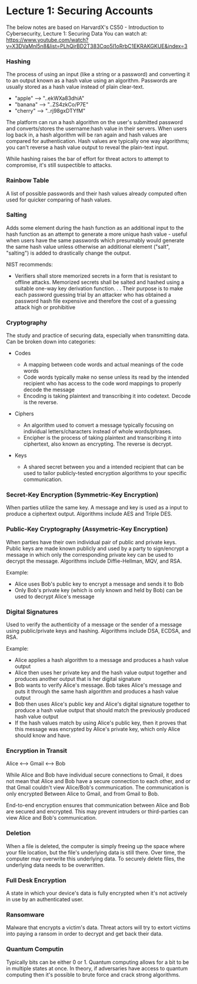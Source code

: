 # Lecture 1: Securing Accounts
The below notes are based on HarvardX's CS50 - Introduction to Cybersecurity, Lecture 1: Securing Data You can watch at: https://www.youtube.com/watch?v=X3DVaMnl5n8&list=PLhQjrBD2T383Cqo5I1oRrbC1EKRAKGKUE&index=3


### Hashing

The process of using an input (like a string or a password) and converting it to an output known as a hash value using an algorithm. Passwords are usually stored as a hash value instead of plain clear-text.
- "apple" --> "..ekWXa83dhiA"
- "banana" --> "..ZS4zkCo/P7E"
- "cherry" --> "..rj98gxDTYfM"

The platform can run a hash algorithm on the user's submitted password and converts/stores the username:hash value in their servers. When users log back in, a hash algorithm will be ran again and hash values are compared for authentication. Hash values are typically one way algorithms; you can't reverse a hash value output to reveal the plain-text input.

While hashing raises the bar of effort for threat actors to attempt to compromise, it's still suspectible to attacks.


### Rainbow Table

A list of possible passwords and their hash values already computed often used for quicker comparing of hash values.


### Salting

Adds some element during the hash function as an additional input to the hash function as an attempt to generate a more unique hash value - useful when users have the same passwords which presumably would generate the same hash value unless otherwise an additional element ("salt", "salting") is added to drastically change the output.

NIST recommends:
- Verifiers shall store memorized secrets in a form that is resistant to offline attacks. Memorized secrets shall be salted and hashed using a suitable one-way key derivation function. . . Their purpose is to make each password guessing trial by an attacker who has obtained a password hash file expensive and therefore the cost of a guessing attack high or prohibitive


### Cryptography

The study and practice of securing data, especially when transmitting data. Can be broken down into categories:

- Codes
    - A mapping between code words and actual meanings of the code words
    - Code words typically make no sense unless its read by the intended recipient who has access to the code word mappings to properly decode the message
    - Encoding is taking plaintext and transcribing it into codetext. Decode is the reverse.

- Ciphers
    - An algorithm used to convert a message typically focusing on individual letters/characters instead of whole words/phrases.
    - Encipher is the process of taking plaintext and transcribing it into ciphertext, also known as encrypting. The reverse is decrypt.

- Keys
    - A shared secret between you and a intended recipient that can be used to tailor publicly-tested encryption algorithms to your specific communication.


### Secret-Key Encryption (Symmetric-Key Encryption)

When parties utilize the same key. A message and key is used as a input to produce a ciphertext output. Algorithms include AES and Triple DES.

### Public-Key Cryptography (Assymetric-Key Encryption)

When parties have their own individual pair of public and private keys. Public keys are made known publicly and used by a party to sign/encrypt a message in which only the corresponding private key can be used to decrypt the message. Algorithms include Diffie-Hellman, MQV, and RSA. 

Example:
- Alice uses Bob's public key to encrypt a message and sends it to Bob
- Only Bob's private key (which is only known and held by Bob) can be used to decrypt Alice's message


### Digital Signatures
Used to verify the authenticity of a message or the sender of a message using public/private keys and hashing. Algorithms include DSA, ECDSA, and RSA.

Example:
- Alice applies a hash algorithm to a message and produces a hash value output
- Alice then uses her private key and the hash value output together and produces another output that is her digital signature
- Bob wants to verify Alice's message. Bob takes Alice's message and puts it through the same hash algorithm and produces a hash value output
- Bob then uses Alice's public key and Alice's digital signature together to produce a hash value output that should match the previously produced hash value output
- If the hash values match by using Alice's public key, then it proves that this message was encrypted by Alice's private key, which only Alice should know and have.


### Encryption in Transit

Alice <--> Gmail <--> Bob

While Alice and Bob have individual secure connections to Gmail, it does not mean that Alice and Bob have a secure connection to each other, and or that Gmail couldn't view Alice/Bob's communication. The communication is only encrypted Between Alice to Gmail, and from Gmail to Bob.

End-to-end encryption ensures that communication between Alice and Bob are secured and encrypted. This may prevent intruders or third-parties can view Alice and Bob's communication.


### Deletion

When a file is deleted, the computer is simply freeing up the space where your file location, but the file's underlying data is still there. Over time, the computer may overwrite this underlying data. To securely delete files, the underlying data needs to be overwritten.

### Full Desk Encryption

A state in which your device's data is fully encrypted when it's not actively in use by an authenticated user.


### Ransomware

Malware that encrypts a victim's data. Threat actors will try to extort victims into paying a ransom in order to decrypt and get back their data.

### Quantum Computin

Typically bits can be either 0 or 1. Quantum computing allows for a bit to be in multiple states at once. In theory, if adversaries have access to quantum computing then it's possible to brute force and crack strong algorithms.